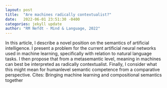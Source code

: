 ```yaml
---
layout: post
title:  "Are machines radically contextualist?"
date:   2022-06-01 23:51:30 -0400
categories: jekyll update
author: "RM Nefdt - Mind & Language, 2022"
---
```

In this article, I describe a novel position on the semantics of artificial intelligence. I present a problem for the current artificial neural networks used in machine learning, specifically with relation to natural language tasks. I then propose that from a metasemantic level, meaning in machines can best be interpreted as radically contextualist. Finally, I consider what this might mean for humanlevel semantic competence from a comparative perspective. Cites: Bringing machine learning and compositional semantics together